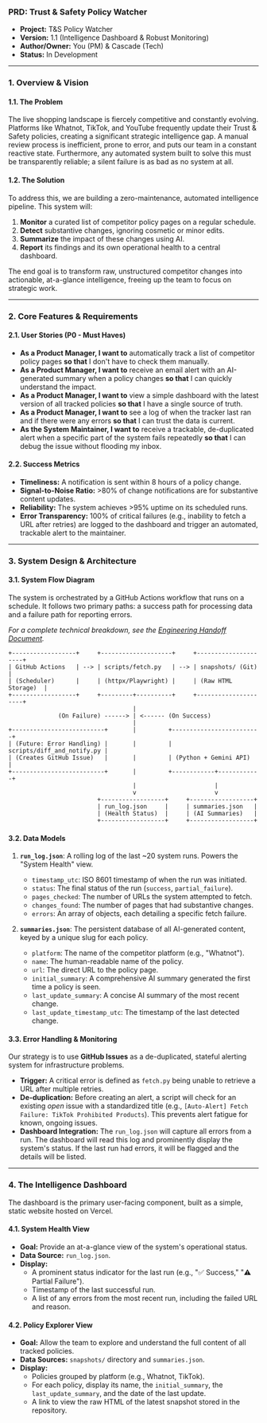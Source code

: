 ### **PRD: Trust & Safety Policy Watcher**

*   **Project:** T&S Policy Watcher
*   **Version:** 1.1 (Intelligence Dashboard & Robust Monitoring)
*   **Author/Owner:** You (PM) & Cascade (Tech)
*   **Status:** In Development

---

### **1. Overview & Vision**

#### **1.1. The Problem**
The live shopping landscape is fiercely competitive and constantly evolving. Platforms like Whatnot, TikTok, and YouTube frequently update their Trust & Safety policies, creating a significant strategic intelligence gap. A manual review process is inefficient, prone to error, and puts our team in a constant reactive state. Furthermore, any automated system built to solve this must be transparently reliable; a silent failure is as bad as no system at all.

#### **1.2. The Solution**
To address this, we are building a zero-maintenance, automated intelligence pipeline. This system will:
1.  **Monitor** a curated list of competitor policy pages on a regular schedule.
2.  **Detect** substantive changes, ignoring cosmetic or minor edits.
3.  **Summarize** the impact of these changes using AI.
4.  **Report** its findings and its own operational health to a central dashboard.

The end goal is to transform raw, unstructured competitor changes into actionable, at-a-glance intelligence, freeing up the team to focus on strategic work.

---

### **2. Core Features & Requirements**

#### **2.1. User Stories (P0 - Must Haves)**
*   **As a Product Manager, I want to** automatically track a list of competitor policy pages **so that** I don't have to check them manually.
*   **As a Product Manager, I want to** receive an email alert with an AI-generated summary when a policy changes **so that** I can quickly understand the impact.
*   **As a Product Manager, I want to** view a simple dashboard with the latest version of all tracked policies **so that** I have a single source of truth.
*   **As a Product Manager, I want to** see a log of when the tracker last ran and if there were any errors **so that** I can trust the data is current.
*   **As the System Maintainer, I want to** receive a trackable, de-duplicated alert when a specific part of the system fails repeatedly **so that** I can debug the issue without flooding my inbox.

#### **2.2. Success Metrics**
*   **Timeliness:** A notification is sent within 8 hours of a policy change.
*   **Signal-to-Noise Ratio:** >80% of change notifications are for substantive content updates.
*   **Reliability:** The system achieves >95% uptime on its scheduled runs.
*   **Error Transparency:** 100% of critical failures (e.g., inability to fetch a URL after retries) are logged to the dashboard and trigger an automated, trackable alert to the maintainer.

---

### **3. System Design & Architecture**

#### **3.1. System Flow Diagram**

The system is orchestrated by a GitHub Actions workflow that runs on a schedule. It follows two primary paths: a success path for processing data and a failure path for reporting errors.

*For a complete technical breakdown, see the [Engineering Handoff Document](handoff.md).*

```
+------------------+     +--------------------+     +---------------------+
| GitHub Actions   | --> | scripts/fetch.py   | --> | snapshots/ (Git)    |
| (Scheduler)      |     | (httpx/Playwright) |     | (Raw HTML Storage)  |
+------------------+     +---------+----------+     +---------------------+
                                   |
              (On Failure) ------> | <------ (On Success)
                                   |
+--------------------------+       |         +-------------------------+
| (Future: Error Handling) |       |         | scripts/diff_and_notify.py |
| (Creates GitHub Issue)   |       |         | (Python + Gemini API)   |
+--------------------------+       |         +------------+------------+
                                   |                      |
                                   v                      v
                         +------------------+     +------------------+
                         | run_log.json     |     | summaries.json   |
                         | (Health Status)  |     | (AI Summaries)   |
                         +------------------+     +------------------+
```

#### **3.2. Data Models**

1.  **`run_log.json`**: A rolling log of the last ~20 system runs. Powers the "System Health" view.
    *   `timestamp_utc`: ISO 8601 timestamp of when the run was initiated.
    *   `status`: The final status of the run (`success`, `partial_failure`).
    *   `pages_checked`: The number of URLs the system attempted to fetch.
    *   `changes_found`: The number of pages that had substantive changes.
    *   `errors`: An array of objects, each detailing a specific fetch failure.

2.  **`summaries.json`**: The persistent database of all AI-generated content, keyed by a unique slug for each policy.
    *   `platform`: The name of the competitor platform (e.g., "Whatnot").
    *   `name`: The human-readable name of the policy.
    *   `url`: The direct URL to the policy page.
    *   `initial_summary`: A comprehensive AI summary generated the first time a policy is seen.
    *   `last_update_summary`: A concise AI summary of the most recent change.
    *   `last_update_timestamp_utc`: The timestamp of the last detected change.

#### **3.3. Error Handling & Monitoring**

Our strategy is to use **GitHub Issues** as a de-duplicated, stateful alerting system for infrastructure problems.

*   **Trigger:** A critical error is defined as `fetch.py` being unable to retrieve a URL after multiple retries.
*   **De-duplication:** Before creating an alert, a script will check for an existing *open* issue with a standardized title (e.g., `[Auto-Alert] Fetch Failure: TikTok Prohibited Products`). This prevents alert fatigue for known, ongoing issues.
*   **Dashboard Integration:** The `run_log.json` will capture all errors from a run. The dashboard will read this log and prominently display the system's status. If the last run had errors, it will be flagged and the details will be listed.

---

### **4. The Intelligence Dashboard**

The dashboard is the primary user-facing component, built as a simple, static website hosted on Vercel.

#### **4.1. System Health View**
*   **Goal:** Provide an at-a-glance view of the system's operational status.
*   **Data Source:** `run_log.json`.
*   **Display:**
    *   A prominent status indicator for the last run (e.g., "✅ Success," "⚠️ Partial Failure").
    *   Timestamp of the last successful run.
    *   A list of any errors from the most recent run, including the failed URL and reason.

#### **4.2. Policy Explorer View**
*   **Goal:** Allow the team to explore and understand the full content of all tracked policies.
*   **Data Sources:** `snapshots/` directory and `summaries.json`.
*   **Display:**
    *   Policies grouped by platform (e.g., Whatnot, TikTok).
    *   For each policy, display its name, the `initial_summary`, the `last_update_summary`, and the date of the last update.
    *   A link to view the raw HTML of the latest snapshot stored in the repository.